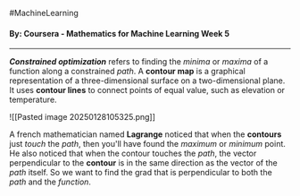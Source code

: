 #MachineLearning 
#### By: Coursera - Mathematics for Machine Learning Week 5
---
***Constrained optimization*** refers to finding the *minima* or *maxima* of a function along a constrained *path*. A **contour map** is a graphical representation of a three-dimensional surface on a two-dimensional plane. It uses **contour lines** to connect points of equal value, such as elevation or temperature. 

![[Pasted image 20250128105325.png]]

A french mathematician named **Lagrange** noticed that when the **contours** just *touch* the *path*, then you'll have found the *maximum* or *minimum* point. He also noticed that when the contour touches the *path*, the vector perpendicular to the **contour** is in the same direction as the vector of the *path* itself. So we want to find the grad that is perpendicular to both the *path* and the *function*.